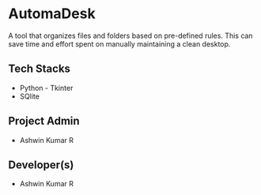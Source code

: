 # AutomaDesk
A tool that organizes files and folders based on pre-defined rules. This can save time and effort spent on manually maintaining a clean desktop.

## Tech Stacks
- Python - Tkinter
- SQlite

## Project Admin
- Ashwin Kumar R

## Developer(s)
- Ashwin Kumar R
